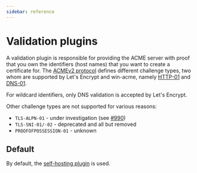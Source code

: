 ```yaml
---
sidebar: reference
---
```


# Validation plugins

A validation plugin is responsible for providing the ACME server with proof that you own the identifiers 
(host names) that you want to create a certificate for. The 
[ACMEv2 protocol](https://tools.ietf.org/html/draft-ietf-acme-acme-18) defines different challenge types, 
two whom are supported by Let's Encrypt and win-acme, namely [HTTP-01](/win-acme/reference/plugins/validation/http/) and 
[DNS-01](/win-acme/reference/plugins/validation/dns/). 

For wildcard identifiers, only DNS validation is accepted by Let's Encrypt.

Other challenge types are not supported for various reasons:
- `TLS-ALPN-01` - under investigation (see [#990](https://github.com/PKISharp/win-acme/issues/990))
- `TLS-SNI-01/-02` - deprecated and all but removed
- `PROOFOFPOSSESSION-01` - unknown

## Default

By default, the [self-hosting plugin](/win-acme/reference/plugins/validation/http/selfhosting) is used.